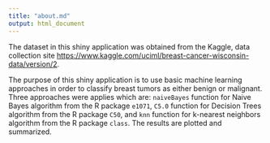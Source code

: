 ```yaml
---
title: "about.md"
output: html_document
---
```


The dataset in this shiny application was obtained from the Kaggle, data collection site 
<https://www.kaggle.com/uciml/breast-cancer-wisconsin-data/version/2>.

The purpose of this shiny application is to use basic machine learning approaches in order to classify breast tumors as either benign or malignant. Three approaches were applies which are: `naiveBayes` function for Naive Bayes algorithm from the R package `e1071`, `C5.0` function for Decision Trees algorithm from the R package `C50`, and `knn` function for k-nearest neighbors algorithm from the R package `class`. The results are plotted and summarized. 




